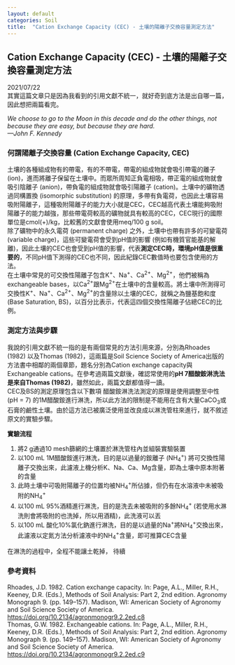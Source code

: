 ```yaml
---
layout: default
categories: Soil
title:  "Cation Exchange Capacity (CEC) - 土壤的陽離子交換容量測定方法"
---  
```

## Cation Exchange Capacity (CEC) - 土壤的陽離子交換容量測定方法  
2021/07/22  
其實這篇文章只是因為我看到的引用文獻不統一，就好奇到底方法是出自哪一篇，因此想把兩篇看完。  
  
*We choose to go to the Moon in this decade and do the other things, not because they are easy, but because they are hard.  
&mdash;John F. Kennedy*  
  
### 何謂陽離子交換容量 (Cation Exchange Capacity, CEC)  
土壤的各種組成物有的帶電，有的不帶電，帶電的組成物就會吸引帶電的離子 (ion)，進而將離子保留在土壤中。而眾所周知正負電相吸，帶正電的組成物就會吸引陰離子 (anion)，帶負電的組成物就會吸引陽離子 (cation)。土壤中的礦物透過同構置換 (isomorphic substitution) 的原理，多帶有負電荷，也因此土壤容易吸附陽離子，這種吸附陽離子的能力大小就是CEC，CEC越高代表土壤能夠吸附陽離子的能力越強，那些帶電荷較高的礦物就具有較高的CEC，CEC現行的國際單位是cmol(+)/kg，比較舊的文獻會使用meq/100 g soil。  
除了礦物中的永久電荷 (permanent charge) 之外，土壤中也帶有許多的可變電荷 (variable charge)，這些可變電荷會受到pH值的影響 (例如有機質官能基的解離)，因此土壤的CEC也會受到pH值的影響，代表**測定CEC時，環境pH值是很重要的**，不同pH值下測得的CEC也不同，因此紀錄CEC數值時也要包含使用的方法。  
在土壤中常見的可交換性陽離子包含K<sup>+</sup>、Na<sup>+</sup>、Ca<sup>2+</sup>、Mg<sup>2+</sup>，他們被稱為exchangeable bases，以Ca<sup>2+</sup>跟Mg<sup>2+</sup>在土壤中的含量較高。將土壤中所測得可交換性K<sup>+</sup>、Na<sup>+</sup>、Ca<sup>2+</sup>、Mg<sup>2+</sup>的含量除以土壤的CEC，就稱之為鹽基飽和度 (Base Saturation, BS)，以百分比表示，代表這四個交換性陽離子佔總CEC的比例。  

  
### 測定方法與步驟  
我說的引用文獻不統一指的是有兩個常見的方法引用來源，分別為Rhoades (1982) 以及Thomas (1982)，這兩篇是Soil Science Society of America出版的方法書中相鄰的兩個章節，題名分別為Cation exchange capacity與Exchangeable cations。在參考過兩篇文獻後，確認常使用的**pH 7醋酸銨淋洗法是來自Thomas (1982)**，雖然如此，兩篇文獻都值得一讀。  
CEC及BS的測定原理包含以下數項
醋酸銨淋洗法測定的原理是使用調整至中性 (pH = 7) 的1M醋酸銨進行淋洗，所以此方法的限制是不能用在含有大量CaCO<sub>3</sub>或石膏的鹼性土壤。由於這方法已被廣泛使用並改良成以淋洗管柱來進行，就不敘述原文的實驗步驟。  
  
**實驗流程**  
1. 將2 g通過10 mesh篩網的土壤置於淋洗管柱內並組裝實驗裝置
2. 以100 mL 1M醋酸銨進行淋洗，目的是以過量的銨離子 (NH<sub>4</sub><sup>+</sup>) 將可交換性陽離子交換出來，此濾液上機分析K、Na、Ca、Mg含量，即為土壤中原本附著的含量
3. 此時土壤中可吸附陽離子的位置均被NH<sub>4</sub><sup>+</sup>所佔據，但仍有在水溶液中未被吸附的NH<sub>4</sub><sup>+</sup>
4. 以100 mL 95%酒精進行淋洗，目的是洗去未被吸附的多餘NH<sub>4</sub><sup>+</sup> (若使用水淋洗則會將吸附的也洗掉，所以用酒精)，此洗液可以丟
5. 以100 mL 酸化10%氯化鈉進行淋洗，目的是以過量的Na<sup>+</sup>將NH<sub>4</sub><sup>+</sup>交換出來，此濾液以定氮方法分析濾液中的NH<sub>4</sub><sup>+</sup>含量，即可推算CEC含量
  
在淋洗的過程中，全程不能讓土乾掉，
待續

### 參考資料  
Rhoades, J.D. 1982. Cation exchange capacity. In: Page, A.L., Miller, R.H., Keeney, D.R. (Eds.), Methods of Soil Analysis: Part 2, 2nd edition. Agronomy Monograph 9. (pp. 149–157). Madison, WI: American Society of Agronomy and Soil Science Society of America. <a href="https://doi.org/10.2134/agronmonogr9.2.2ed.c8" target="_blank"> https://doi.org/10.2134/agronmonogr9.2.2ed.c8</a>  
Thomas, G.W. 1982. Exchangeable cations. In: Page, A.L., Miller, R.H., Keeney, D.R. (Eds.), Methods of Soil Analysis: Part 2, 2nd edition. Agronomy Monograph 9. (pp. 149–157). Madison, WI: American Society of Agronomy and Soil Science Society of America. <a href="https://doi.org/10.2134/agronmonogr9.2.2ed.c9" target="_blank">https://doi.org/10.2134/agronmonogr9.2.2ed.c9</a>  

